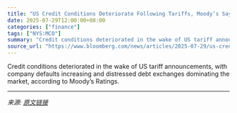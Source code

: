 ```yaml
---
title: "US Credit Conditions Deteriorate Following Tariffs, Moody’s Says"
date: 2025-07-29T12:00:00+08:00
categories: ["finance"]
tags: ["NYS:MCO"]
summary: "Credit conditions deteriorated in the wake of US tariff announcements, with company defaults increasing and distressed debt exchanges dominating the market, according to Moody’s Ratings."
source_url: "https://www.bloomberg.com/news/articles/2025-07-29/us-credit-conditions-deteriorate-following-tariffs-moody-s-says"
---
```


Credit conditions deteriorated in the wake of US tariff announcements, with company defaults increasing and distressed debt exchanges dominating the market, according to Moody’s Ratings.

---

*来源: [原文链接](https://www.bloomberg.com/news/articles/2025-07-29/us-credit-conditions-deteriorate-following-tariffs-moody-s-says)*

